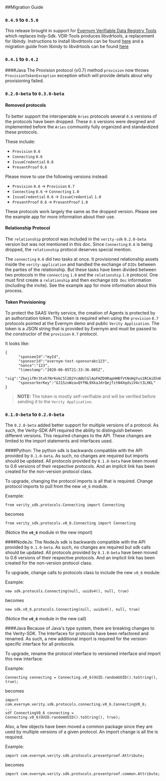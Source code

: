 ##Migration Guide 

### `0.4.9` to `0.5.0`
This release brought in support for [Evernym Verifiable Data Registry Tools](https://gitlab.com/evernym/verity/vdr-tools)
which replaces Indy-Sdk. VDR-Tools produces libvdrtools, a replacement for libindy. Instructions to install libvdrtools can be found 
[here](https://gitlab.com/evernym/verity/vdr-tools) and a migration guide from libindy to libvdrtools can be
found [here](https://gitlab.com/evernym/verity/vdr-tools/docs/migration-guides/migration-guide-libindy_1.16.0-libvdrtools_0.8.0.md)
### `0.4.1` to `0.4.2`
####Java
The Provision protocol (v0.7) method `provision` now throws `ProvisionTokenException` exception which will provide 
details about why provisioning failed.

### `0.2.0-beta` to `0.3.0-beta`
#### Removed protocols
To better support the interoperable `Aries` protocols several `0.6` versions of the protocols have been dropped. These `0.6` versions were designed and implemented before the `Aries` community fully organized and standardized these protocols.
 
 These include:
 * `Provision` `0.6`
 * `Connecting` `0.6`
 * `IssueCredential` `0.6`
 * `PresentProof` `0.6`
 
Please move to use the following versions instead:

 * `Provision` `0.6` -> `Provision` `0.7` 
 * `Connecting` `0.6` -> `Connecting` `1.0`
 * `IssueCredential` `0.6` ->  `IssueCredential` `1.0`
 * `PresentProof` `0.6` -> `PresentProof` `1.0`

These protocols work largely the same as the dropped version. Please see the example app for more information about their use.


#### Relationship Protocol
The `relationship` protocol was included in the `verity-sdk` `0.2.0-beta` version but was not mentioned in this doc. Since `Connecting` `0.6` is being dropped, the `relationship` protocol deserves special mention.

The `connecting` `0.6` did two tasks at once. It provisioned relationship assets inside the `verity-application` and handled the exchange of `DIDs` between the parties of the relationship. But these tasks have been divided between two protocols in the `connecting` `1.0` and the `relationship` `1.0` protocol. One must first create a `relationship` and then exchange `DID Doc` information (including the invite). See the example app for more information about this process.


#### Token Provisioning
To protect the SAAS Verity service, the creation of Agents is protected by an authorization token. This token is required when using the `provision` `0.7` protocols pointed at the Evernym demo and public `Verity Application`. The token is a JSON string that is provided by Evernym and must be passed to the constructor of the `provision` `0.7` protocol.

It looks like: 

```
{
      "sponseeId":"myId",
      "sponsorId":"evernym-test-sponsorabc123",
      "nonce":"123",
      "timestamp":"2020-06-05T21:33:36.085Z",
      "sig":"ZkejifRr3txh7NrKokC5l2D2YcABUlGlAoFHZD9RapHHBfVtNnHgYux1RCAiEh4Q31VJE3C92T1ZnqDm1WlEAA==",
      "sponsorVerKey":"GJ1SzoWzavQYfNL9XkaJdrQejfztN4XqdsiV4ct3LXKL"
}
```
> **NOTE:** The token is mostly self-verifiable and will be verified before sending it to the `Verity Application`.

### `0.1.0-beta` to `0.2.0-beta`
The `0.2.0-beta` added better support for multiple versions of a protocol. As such, the Verity-SDK API required the ability to distinguish between different versions. This required changes to the API. These changes are limited to the import statements and interfaces used.
  
####Python:
The python sdk is backwards compatible with the API provided by `0.1.0-beta`. As such, no changes are required but imports should be updated. All protocols provided by `0.1.0-beta` have been moved to 0.6 versions of their respective protocols. And an implicit link has been created for the non-version protocol class.   
 
 To upgrade, changing the protocol imports is all that is required. Change protocol imports to pull from the new `v0_6` module. 
 
 Example:
 
 `from verity_sdk.protocols.Connecting import Connecting`
 
 becomes
 
 `from verity_sdk.protocols.v0_6.Connecting import Connecting`
 
 (Notice the **`v0_6`** module in the new import)
 
 ####NodeJs:
 The NodeJs sdk is backwards compatible with the API provided by `0.1.0-beta`. As such, no changes are required but sdk calls should be updated. All protocols provided by `0.1.0-beta` have been moved to 0.6 versions of their respective protocols. And an implicit link has been created for the non-version protocol class.   
  
  To upgrade, change calls to protocols class to include the new `v0_6` module:
  
  Example:
  
  `new sdk.protocols.Connecting(null, uuidv4(), null, true)`
  
  becomes
  
  `new sdk.v0_6.protocols.Connecting(null, uuidv4(), null, true)`
  
  (Notice the **`v0_6`** module in the new call)
  
####Java
Because of Java's type system, there are breaking changes to the Verity-SDK. The Interfaces for protocols have been refactored and renamed. As such, a new additional import is required for the version-specific interface for all protocols.

To upgrade, rename the protocol interface to versioned interface and import this new interface:

Example:
  
  ```
  Connecting connecting = Connecting.v0_6(UUID.randomUUID().toString(), true);
  ```
  
  becomes
  
  ```
import com.evernym.verity.sdk.protocols.connecting.v0_6.ConnectingV0_6; 
...
sdf ConnectingV0_6 connecting = Connecting.v0_6(UUID.randomUUID().toString(), true);
  ```

Also, a few objects have been moved a common package since they are used by multiple versions of a given protocol. An import change is all the is required.

Example:

`import com.evernym.verity.sdk.protocols.presentproof.Attribute;`

becomes

`import com.evernym.verity.sdk.protocols.presentproof.common.Attribute;`
